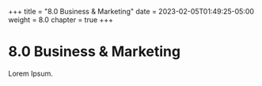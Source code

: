 +++
title = "8.0 Business & Marketing"
date = 2023-02-05T01:49:25-05:00
weight = 8.0
chapter = true
+++

# 8.0 Business & Marketing

Lorem Ipsum.
